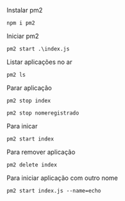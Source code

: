 Instalar pm2
  
    npm i pm2

Iniciar pm2

    pm2 start .\index.js

Listar aplicações no ar

    pm2 ls

 Parar aplicação

    pm2 stop index
    
    pm2 stop nomeregistrado

Para inicar

    pm2 start index

Para remover aplicação

    pm2 delete index

Para iniciar aplicação com outro nome

    pm2 start index.js --name=echo